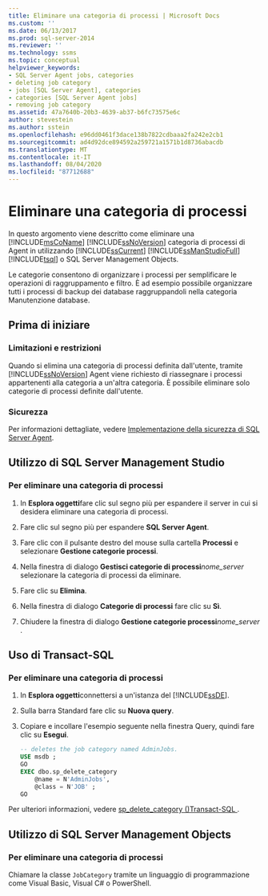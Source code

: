 ```yaml
---
title: Eliminare una categoria di processi | Microsoft Docs
ms.custom: ''
ms.date: 06/13/2017
ms.prod: sql-server-2014
ms.reviewer: ''
ms.technology: ssms
ms.topic: conceptual
helpviewer_keywords:
- SQL Server Agent jobs, categories
- deleting job category
- jobs [SQL Server Agent], categories
- categories [SQL Server Agent jobs]
- removing job category
ms.assetid: 47a7640b-20b3-4639-ab37-b6fc73575e6c
author: stevestein
ms.author: sstein
ms.openlocfilehash: e96dd0461f3dace138b7822cdbaaa2fa242e2cb1
ms.sourcegitcommit: ad4d92dce894592a259721a1571b1d8736abacdb
ms.translationtype: MT
ms.contentlocale: it-IT
ms.lasthandoff: 08/04/2020
ms.locfileid: "87712688"
---
```

# <a name="delete-a-job-category"></a>Eliminare una categoria di processi
  In questo argomento viene descritto come eliminare una [!INCLUDE[msCoName](../../includes/msconame-md.md)] [!INCLUDE[ssNoVersion](../../includes/ssnoversion-md.md)] categoria di processi di Agent in utilizzando [!INCLUDE[ssCurrent](../../includes/sscurrent-md.md)] [!INCLUDE[ssManStudioFull](../../includes/ssmanstudiofull-md.md)] [!INCLUDE[tsql](../../includes/tsql-md.md)] o SQL Server Management Objects.  
  
 Le categorie consentono di organizzare i processi per semplificare le operazioni di raggruppamento e filtro. È ad esempio possibile organizzare tutti i processi di backup dei database raggruppandoli nella categoria Manutenzione database.  

##  <a name="before-you-begin"></a><a name="BeforeYouBegin"></a> Prima di iniziare  
  
###  <a name="limitations-and-restrictions"></a><a name="Restrictions"></a> Limitazioni e restrizioni  
 Quando si elimina una categoria di processi definita dall'utente, tramite [!INCLUDE[ssNoVersion](../../includes/ssnoversion-md.md)] Agent viene richiesto di riassegnare i processi appartenenti alla categoria a un'altra categoria. È possibile eliminare solo categorie di processi definite dall'utente.  
  
###  <a name="security"></a><a name="Security"></a> Sicurezza  
 Per informazioni dettagliate, vedere [Implementazione della sicurezza di SQL Server Agent](implement-sql-server-agent-security.md).  

##  <a name="using-sql-server-management-studio"></a><a name="SSMS"></a> Utilizzo di SQL Server Management Studio  
  
### <a name="to-delete-a-job-category"></a>Per eliminare una categoria di processi  
  
1.  In **Esplora oggetti**fare clic sul segno più per espandere il server in cui si desidera eliminare una categoria di processi.  
  
2.  Fare clic sul segno più per espandere **SQL Server Agent**.  
  
3.  Fare clic con il pulsante destro del mouse sulla cartella **Processi** e selezionare **Gestione categorie processi**.  
  
4.  Nella finestra di dialogo **Gestisci categorie di processi**_nome_server_ selezionare la categoria di processi da eliminare.  
  
5.  Fare clic su **Elimina**.  
  
6.  Nella finestra di dialogo **Categorie di processi** fare clic su **Sì**.  
  
7.  Chiudere la finestra di dialogo **Gestione categorie processi**_nome_server_ .  
  
##  <a name="using-transact-sql"></a><a name="TSQL"></a> Uso di Transact-SQL  
  
### <a name="to-delete-a-job-category"></a>Per eliminare una categoria di processi  
  
1.  In **Esplora oggetti**connettersi a un'istanza del [!INCLUDE[ssDE](../../includes/ssde-md.md)].  
  
2.  Sulla barra Standard fare clic su **Nuova query**.  
  
3.  Copiare e incollare l'esempio seguente nella finestra Query, quindi fare clic su **Esegui**.  
  
    ```sql
    -- deletes the job category named AdminJobs.  
    USE msdb ;  
    GO   
    EXEC dbo.sp_delete_category  
        @name = N'AdminJobs',  
        @class = N'JOB' ;  
    GO  
    ```  
  
 Per ulteriori informazioni, vedere [sp_delete_category &#40;&#41;Transact-SQL ](/sql/relational-databases/system-stored-procedures/sp-delete-category-transact-sql).  

  
##  <a name="using-sql-server-management-objects"></a><a name="SMO"></a>Utilizzo di SQL Server Management Objects  

### <a name="to-delete-a-job-category"></a>Per eliminare una categoria di processi
  
 Chiamare la classe `JobCategory` tramite un linguaggio di programmazione come Visual Basic, Visual C# o PowerShell.  
